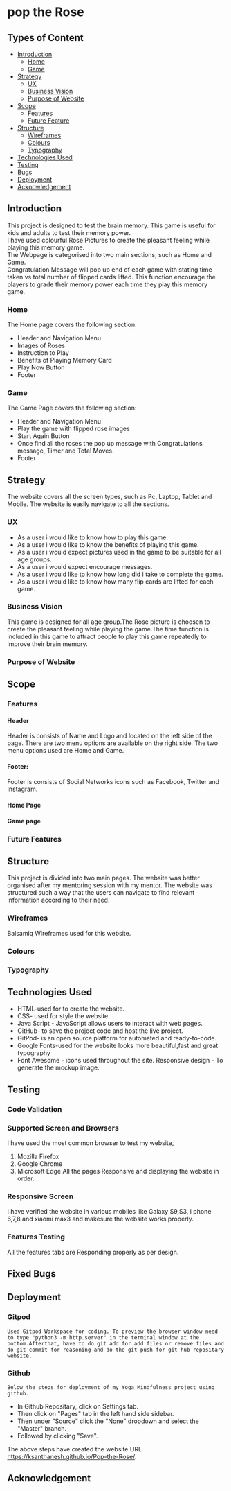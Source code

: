 # pop the Rose
## Types of Content
- [Introduction](#introduction)
  - [Home](#home)
  - [Game](#game)
- [Strategy](#strategy)
  - [UX](#ux)
  - [Business Vision](#business-vision)
  - [Purpose of Website](#purpose-of-website)
- [Scope](#scope)
  - [Features](#features)
  - [Future Feature](#future-feature)
- [Structure](#structure "Goto Structure")
   - [Wireframes](#wireframes)
   - [Colours](#colours "Goto Colours Section")
   - [Typography](#typography)
- [Technologies Used](#technologies-used)
- [Testing](#testing)
- [Bugs](#bugs)
- [Deployment](#deployment)
- [Acknowledgement](#acknowledgement)



 ## Introduction
   This project is designed to test the brain memory. This game is useful for kids and adults to test their memory power.<br>
   I have used colourful Rose Pictures to create the pleasant feeling while playing this memory game.<br>
   The Webpage is categorised into two main sections, such as Home and Game.<br>
   Congratulation Message will pop up end of each game with stating time taken vs total number of flipped cards lifted. This function encourage the players to grade their memory power each time they play this memory game.

   ### Home
   The Home page covers the following section:
   - Header and Navigation Menu
   - Images of Roses
   - Instruction to Play
   - Benefits of Playing Memory Card
   - Play Now Button
   - Footer

   ### Game
   The Game Page covers the following section:
  - Header and Navigation Menu
  - Play the game with flipped rose images
  - Start Again Button
  - Once find all the roses the pop up message with Congratulations message, Timer and Total Moves.
  - Footer

## Strategy
  The website covers all the screen types, such as Pc, Laptop, Tablet and Mobile. The website is easily navigate to all the sections.

  ### UX
  - As a user i would like to know how to play this game.
  - As a user i would like to know the benefits of playing this game.
  - As a user i would expect pictures used in the game to be suitable for all age groups.
  - As a user i would expect encourage messages.
  - As a user i would like to know how long did i take to complete the game.
  - As a user i would like to know how many flip cards are lifted for each game.

  ### Business Vision
  This game is designed for all age group.The Rose picture is choosen to create the pleasant feeling while playing the game.The time function is included in this game to attract people to play this game repeatedly to improve their brain memory.


  ### Purpose of Website
  

## Scope
  ### Features
  #### Header
  Header is consists of Name and Logo and located on the left side of the page. There are two menu options are available on the right side. The two menu options used are Home and Game.
  #### Footer:
  Footer is consists of Social Networks icons such as Facebook, Twitter and Instagram.
  #### Home Page


  #### Game page

  ### Future Features


  ## Structure
  This project is divided into two main pages. The website was better organised after my mentoring session with my mentor. The website was structured such a way that the users can navigate to find relevant information according to their need.

  ### Wireframes
  Balsamiq Wireframes used for this website.
  

  ### Colours

  ### Typography

  ## Technologies Used

   - HTML-used for to create the website.
   - CSS- used for style the website.
   - Java Script - JavaScript allows users to interact with web pages.
   - GitHub- to save the project code and host the live  project.
   - GitPod- is an open source platform for automated and ready-to-code.
   - Google Fonts-used for the website looks more beautiful,fast and great typography
   -  Font Awesome - icons used throughout the site.
    Responsive design - To generate the mockup image.
## Testing
  ### Code Validation


  ### Supported Screen and Browsers
  I have used the most common browser to test my website,<br>
   1. Mozilla Firefox
   2. Google Chrome
   3. Microsoft Edge All the pages Responsive and displaying the website in order.

  ### Responsive Screen
  I have verified the website in various mobiles like Galaxy S9,S3, i phone 6,7,8 and xiaomi max3 and makesure the website works properly.

  ### Features Testing
  All the features tabs are Responding properly as per design.

  ## Fixed Bugs

  ## Deployment
  ### Gitpod
    Used Gitpod Workspace for coding. To preview the browser window need to type "python3 -m http.server" in the terminal window at the bottom.Afterthat, have to do git add for add files or remove files and do git commit for reasoning and do the git push for git hub repositary website.

  ### Github
    Below the steps for deployment of my Yoga Mindfulness project using github.

  - In Github Repositary, click on Settings tab.
  - Then click on "Pages" tab in the left hand side sidebar.
   - Then under "Source" click the "None" dropdown and select the "Master" branch.
  - Followed by clicking "Save".

The above steps have created the website URL https://ksanthanesh.github.io/Pop-the-Rose/.

## Acknowledgement





